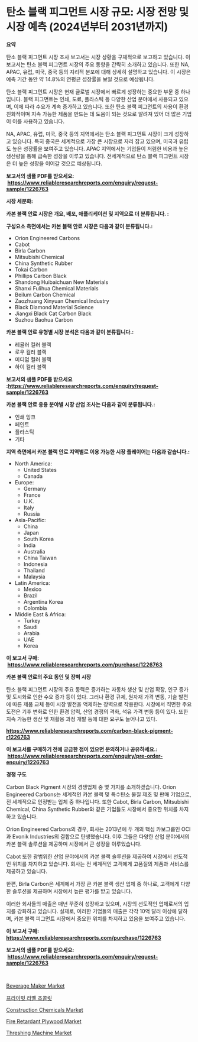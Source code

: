 <p><h1>탄소 블랙 피그먼트 시장 규모: 시장 전망 및 시장 예측 (2024년부터 2031년까지)</h1></p><p><strong>요약</strong></p>
<p><p>탄소 블랙 피그먼트 시장 조사 보고서는 시장 상황을 구체적으로 보고하고 있습니다. 이 보고서는 탄소 블랙 피그먼트 시장의 주요 동향을 간략히 소개하고 있습니다. 또한 NA, APAC, 유럽, 미국, 중국 등의 지리적 분포에 대해 상세히 설명하고 있습니다. 이 시장은 예측 기간 동안 약 14.8%의 연평균 성장률을 보일 것으로 예상됩니다. </p><p>탄소 블랙 피그먼트 시장은 현재 글로벌 시장에서 빠르게 성장하는 중요한 부문 중 하나입니다. 블랙 피그먼트는 인쇄, 도료, 플라스틱 등 다양한 산업 분야에서 사용되고 있으며, 이에 따라 수요가 계속 증가하고 있습니다. 또한 탄소 블랙 피그먼트의 사용이 환경 친화적이며 지속 가능한 제품을 만드는 데 도움이 되는 것으로 알려져 있어 더 많은 기업이 이를 사용하고 있습니다.</p><p>NA, APAC, 유럽, 미국, 중국 등의 지역에서는 탄소 블랙 피그먼트 시장이 크게 성장하고 있습니다. 특히 중국은 세계적으로 가장 큰 시장으로 자리 잡고 있으며, 미국과 유럽도 높은 성장률을 보여주고 있습니다. APAC 지역에서는 기업들이 저렴한 비용과 높은 생산량을 통해 급속한 성장을 이루고 있습니다. 전세계적으로 탄소 블랙 피그먼트 시장은 더 높은 성장을 이어갈 것으로 예상됩니다.</p></p>
<p><strong>보고서의 샘플 PDF를 받으세요: &nbsp;<a href="https://www.reliableresearchreports.com/enquiry/request-sample/1226763">https://www.reliableresearchreports.com/enquiry/request-sample/1226763</a></strong></p>
<p><strong>시장 세분화:</strong></p>
<p><strong> 카본 블랙 안료 시장은 개요, 배포, 애플리케이션 및 지역으로 더 분류됩니다. :</strong></p>
<p><strong>구성요소 측면에서는 카본 블랙 안료 시장은 다음과 같이 분류됩니다.:</strong></p>
<p><ul><li>Orion Engineered Carbons</li><li>Cabot</li><li>Birla Carbon</li><li>Mitsubishi Chemical</li><li>China Synthetic Rubber</li><li>Tokai Carbon</li><li>Phillips Carbon Black</li><li>Shandong Huibaichuan New Materials</li><li>Shanxi Fulihua Chemical Materials</li><li>Beilum Carbon Chemical</li><li>Zaozhuang Xinyuan Chemical Industry</li><li>Black Diamond Material Science</li><li>Jiangxi Black Cat Carbon Black</li><li>Suzhou Baohua Carbon</li></ul></p>
<p><strong> 카본 블랙 안료 유형별 시장 분석은 다음과 같이 분류됩니다.:</strong></p>
<p><ul><li>레귤러 컬러 블랙</li><li>로우 컬러 블랙</li><li>미디엄 컬러 블랙</li><li>하이 컬러 블랙</li></ul></p>
<p><strong>보고서의 샘플 PDF를 받으세요 :<a href="https://www.reliableresearchreports.com/enquiry/request-sample/1226763">https://www.reliableresearchreports.com/enquiry/request-sample/1226763</a></strong></p>
<p><strong> 카본 블랙 안료 응용 분야별 시장 산업 조사는 다음과 같이 분류됩니다.:</strong></p>
<p><ul><li>인쇄 잉크</li><li>페인트</li><li>플라스틱</li><li>기타</li></ul></p>
<p><strong>지역 측면에서 카본 블랙 안료 지역별로 이용 가능한 시장 플레이어는 다음과 같습니다.:</strong></p>
<p><ul>
    <li>
        North America:
        <ul>
            <li>United States</li>
            <li>Canada</li>
        </ul>
    </li>
    <li>
        Europe:
        <ul>
            <li>Germany</li>
            <li>France</li>
            <li>U.K.</li>
            <li>Italy</li>
            <li>Russia</li>
        </ul>
    </li>
    <li>
        Asia-Pacific:
        <ul>
            <li>China</li>
            <li>Japan</li>
            <li>South Korea</li>
            <li>India</li>
            <li>Australia</li>
            <li>China Taiwan</li>
            <li>Indonesia</li>
            <li>Thailand</li>
            <li>Malaysia</li>
        </ul>
    </li>
    <li>
        Latin America:
        <ul>
            <li>Mexico</li>
            <li>Brazil</li>
            <li>Argentina Korea</li>
            <li>Colombia</li>
        </ul>
    </li>
    <li>
        Middle East & Africa:
        <ul>
            <li>Turkey</li>
            <li>Saudi</li>
            <li>Arabia</li>
            <li>UAE</li>
            <li>Korea</li>
        </ul>
    </li>
    </ul></p>
<p><strong>이 보고서 구매: &nbsp;<a href="https://www.reliableresearchreports.com/purchase/1226763">https://www.reliableresearchreports.com/purchase/1226763</a></strong></p>
<p><strong>카본 블랙 안료의 주요 동인 및 장벽 시장</strong></p>
<p><p>탄소 블랙 피그먼트 시장의 주요 동력은 증가하는 자동차 생산 및 산업 확장, 인구 증가 및 도시화로 인한 수요 증가 등이 있다. 그러나 환경 규제, 원자재 가격 변동, 기술 발전에 따른 제품 교체 등이 시장 발전을 억제하는 장벽으로 작용한다. 시장에서 직면한 주요 도전은 기후 변화로 인한 환경 압력, 산업 경쟁의 격화, 석유 가격 변동 등이 있다. 또한 지속 가능한 생산 및 재활용 과정 개발 등에 대한 요구도 늘어나고 있다.</p></p>
<p><strong><a href="https://www.reliableresearchreports.com/carbon-black-pigment-r1226763">https://www.reliableresearchreports.com/carbon-black-pigment-r1226763</a></strong></p>
<p><strong>이 보고서를 구매하기 전에 궁금한 점이 있으면 문의하거나 공유하세요.: &nbsp;<a href="https://www.reliableresearchreports.com/enquiry/pre-order-enquiry/1226763">https://www.reliableresearchreports.com/enquiry/pre-order-enquiry/1226763</a></strong></p>
<p><strong>경쟁 구도</strong></p>
<p><p>Carbon Black Pigment 시장의 경쟁업체 중 몇 가지를 소개하겠습니다. Orion Engineered Carbons는 세계적인 카본 블랙 및 특수탄소 물질 제조 및 판매 기업으로, 전 세계적으로 인정받는 업체 중 하나입니다. 또한 Cabot, Birla Carbon, Mitsubishi Chemical, China Synthetic Rubber와 같은 기업들도 시장에서 중요한 위치를 차지하고 있습니다.</p><p>Orion Engineered Carbons의 경우, 회사는 2013년에 두 개의 핵심 카보그룹인 OCI과 Evonik Industries의 결합으로 탄생했습니다. 이후 그들은 다양한 산업 분야에서의 카본 블랙 솔루션을 제공하며 시장에서 큰 성장을 이루었습니다.</p><p>Cabot 또한 광범위한 산업 분야에서의 카본 블랙 솔루션을 제공하여 시장에서 선도적인 위치를 차지하고 있습니다. 회사는 전 세계적인 고객에게 고품질의 제품과 서비스를 제공하고 있습니다.</p><p>한편, Birla Carbon은 세계에서 가장 큰 카본 블랙 생산 업체 중 하나로, 고객에게 다양한 솔루션을 제공하며 시장에서 높은 평가를 받고 있습니다.</p><p>이러한 회사들의 매출은 매년 꾸준히 성장하고 있으며, 시장의 선도적인 업체로서의 입지를 강화하고 있습니다. 실제로, 이러한 기업들의 매출은 각각 10억 달러 이상에 달하며, 카본 블랙 피그먼트 시장에서 중요한 위치를 차지하고 있음을 보여주고 있습니다.</p></p>
<p><strong>이 보고서 구매: &nbsp; <a href="https://www.reliableresearchreports.com/purchase/1226763">https://www.reliableresearchreports.com/purchase/1226763</a></strong></p>
<p><strong>보고서의 샘플 PDF를 받으세요: &nbsp;<a href="https://www.reliableresearchreports.com/enquiry/request-sample/1226763">https://www.reliableresearchreports.com/enquiry/request-sample/1226763</a></strong><strong></strong></p>
<p>&nbsp;</p>
<p><p><a href="https://view.publitas.com/reportprime-1/beverage-maker-market-trends-forecast-and-competitive-analysis-to-2031/">Beverage Maker Market</a></p><p><a href="https://github.com/nuekbpymrrz5/Market-Research-Report-List-1/blob/main/285716127351.md">프라이빗 라벨 초콜릿</a></p><p><a href="https://issuu.com/reportprime-2/docs/construction-chemicals-market-size-2030.pptx">Construction Chemicals Market</a></p><p><a href="https://issuu.com/reportprime-2/docs/fire-retardant-plywood-market-size-2030.pptx">Fire Retardant Plywood Market</a></p><p><a href="https://github.com/yoshih12/Market-Research-Report-List-3/blob/main/threshing-machine-market.md">Threshing Machine Market</a></p></p>